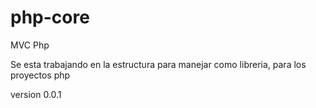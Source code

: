 php-core
========

MVC Php

Se esta trabajando en la estructura para manejar como libreria, para los proyectos php

version 0.0.1
